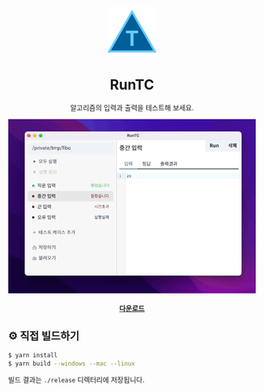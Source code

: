 <div align="center">
    <img src="public/favicon.png" width="100">
    <h1>RunTC</h1>
    <p>알고리즘의 입력과 출력을 테스트해 보세요.</p>
    <img src="docs/runtc-intro.gif" alt="">
</div>
<br>
<div align="center">
    <b><a href="https://github.com/Tekiter/RunTC/releases">다운로드</a></b>
</div>

## ⚙️ 직접 빌드하기

```bash
$ yarn install
$ yarn build --windows --mac --linux
```

빌드 결과는 `./release` 디렉터리에 저장됩니다.

